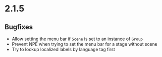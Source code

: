 # 2.1.5

## Bugfixes

* Allow setting the menu bar if `Scene` is set to an instance of `Group`
* Prevent NPE when trying to set the menu bar for a stage without scene
* Try to lookup localized labels by language tag first
